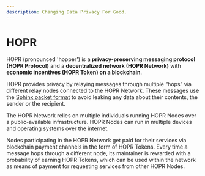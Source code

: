 ```yaml
---
description: Changing Data Privacy For Good.
---
```


# HOPR

HOPR \(pronounced 'hopper'\) is a **privacy-preserving messaging protocol** **\(HOPR Protocol\)** and a **decentralized network \(HOPR Network\)** with **economic incentives \(HOPR Token\) on a blockchain**.

HOPR provides privacy by relaying messages through multiple “hops” via different relay nodes connected to the HOPR Network. These messages use the [Sphinx packet format](https://cypherpunks.ca/~iang/pubs/Sphinx_Oakland09.pdf) to avoid leaking any data about their contents, the sender or the recipient.

The HOPR Network relies on multiple individuals running HOPR Nodes over a public-available infrastructure. HOPR Nodes can run in multiple devices and operating systems over the internet.

Nodes participating in the HOPR Network get paid for their services via blockchain payment channels in the form of HOPR Tokens. Every time a message hops through a different node, its maintainer is rewarded with a probability of earning HOPR Tokens, which can be used within the network as means of payment for requesting services from other HOPR Nodes.

